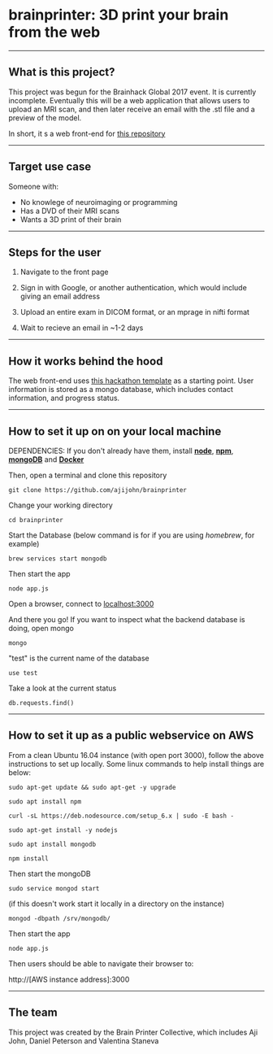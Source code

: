 # brainprinter: 3D print your brain from the web

----
## What is this project?

This project was begun for the Brainhack Global 2017 event. It is currently incomplete. Eventually this will be a web application that allows users to upload an MRI scan, and then later receive an email with the .stl file and a preview of the model.

In short, it s a web front-end for [this repository](https://github.com/danjonpeterson/brain_printer)

----
## Target use case
Someone with:
 
* No knowlege of neuroimaging or programming 
* Has a DVD of their MRI scans
* Wants a 3D print of their brain

----
## Steps for the user

1) Navigate to the front page

2) Sign in with Google, or another authentication, which would include giving an email address

3) Upload an entire exam in DICOM format, or an mprage in nifti format

4) Wait to recieve an email in ~1-2 days


----
## How it works behind the hood
The web front-end uses [this hackathon template](https://github.com/sahat/hackathon-starter) as a starting point. User information is stored as a mongo database, which includes contact information, and progress status. 

----
## How to set it up on on your local machine

DEPENDENCIES:
If you don't already have them, install [**node**](nodejs.org), [**npm**](www.npmjs.com), [**mongoDB**](www.mongodb.com/Download‎) and [**Docker**](www.docker.com)

Then, open a terminal and clone this repository

    git clone https://github.com/ajijohn/brainprinter

Change your working directory

    cd brainprinter

Start the Database (below command is for if you are using *homebrew*, for example)

    brew services start mongodb

Then start the app
 
    node app.js

Open a browser, connect to [localhost:3000](localhost:3000)

And there you go! If you want to inspect what the backend database is doing, open mongo

    mongo

"test" is the current name of the database

    use test

Take a look at the current status

    db.requests.find()


----
## How to set it up as a public webservice on AWS


From a clean Ubuntu 16.04 instance (with open port 3000), follow the above instructions to set up locally. Some linux commands to help install things are below:

    sudo apt-get update && sudo apt-get -y upgrade

    sudo apt install npm

    curl -sL https://deb.nodesource.com/setup_6.x | sudo -E bash -
    
    sudo apt-get install -y nodejs

    sudo apt install mongodb

    npm install

Then start the mongoDB

    sudo service mongod start


(if this doesn't work start it locally in a directory on the instance)

    mongod -dbpath /srv/mongodb/

Then start the app
 
    node app.js
   
Then users should be able to navigate their browser to:

http://[AWS instance address]:3000



----
## The team
This project was created by the Brain Printer Collective, which includes Aji John, Daniel Peterson and Valentina Staneva
